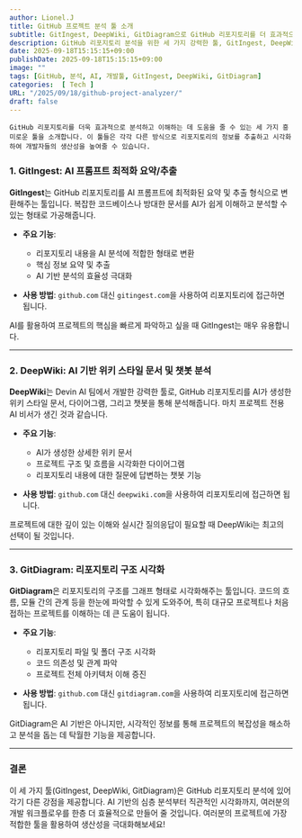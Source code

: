 ```yaml
---
author: Lionel.J
title: GitHub 프로젝트 분석 툴 소개
subtitle: GitIngest, DeepWiki, GitDiagram으로 GitHub 리포지토리를 더 효과적으로 분석하세요!
description: GitHub 리포지토리 분석을 위한 세 가지 강력한 툴, GitIngest, DeepWiki, GitDiagram을 소개합니다.
date: 2025-09-18T15:15:15+09:00
publishDate: 2025-09-18T15:15:15+09:00
image: ""
tags: [GitHub, 분석, AI, 개발툴, GitIngest, DeepWiki, GitDiagram]
categories:  [ Tech ]
URL: "/2025/09/18/github-project-analyzer/"
draft: false
---
```


`GitHub 리포지토리를 더욱 효과적으로 분석하고 이해하는 데 도움을 줄 수 있는 세 가지 흥미로운 툴을 소개합니다. 이 툴들은 각각 다른 방식으로 리포지토리의 정보를 추출하고 시각화하여 개발자들의 생산성을 높여줄 수 있습니다.`

### 1. GitIngest: AI 프롬프트 최적화 요약/추출

**GitIngest**는 GitHub 리포지토리를 AI 프롬프트에 최적화된 요약 및 추출 형식으로 변환해주는 툴입니다. 복잡한 코드베이스나 방대한 문서를 AI가 쉽게 이해하고 분석할 수 있는 형태로 가공해줍니다.

*   **주요 기능**:
    *   리포지토리 내용을 AI 분석에 적합한 형태로 변환
    *   핵심 정보 요약 및 추출
    *   AI 기반 분석의 효율성 극대화

*   **사용 방법**: `github.com` 대신 `gitingest.com`을 사용하여 리포지토리에 접근하면 됩니다.

AI를 활용하여 프로젝트의 핵심을 빠르게 파악하고 싶을 때 GitIngest는 매우 유용합니다.

---

### 2. DeepWiki: AI 기반 위키 스타일 문서 및 챗봇 분석

**DeepWiki**는 Devin AI 팀에서 개발한 강력한 툴로, GitHub 리포지토리를 AI가 생성한 위키 스타일 문서, 다이어그램, 그리고 챗봇을 통해 분석해줍니다. 마치 프로젝트 전용 AI 비서가 생긴 것과 같습니다.

*   **주요 기능**:
    *   AI가 생성한 상세한 위키 문서
    *   프로젝트 구조 및 흐름을 시각화한 다이어그램
    *   리포지토리 내용에 대한 질문에 답변하는 챗봇 기능

*   **사용 방법**: `github.com` 대신 `deepwiki.com`을 사용하여 리포지토리에 접근하면 됩니다.

프로젝트에 대한 깊이 있는 이해와 실시간 질의응답이 필요할 때 DeepWiki는 최고의 선택이 될 것입니다.

---

### 3. GitDiagram: 리포지토리 구조 시각화

**GitDiagram**은 리포지토리의 구조를 그래프 형태로 시각화해주는 툴입니다. 코드의 흐름, 모듈 간의 관계 등을 한눈에 파악할 수 있게 도와주어, 특히 대규모 프로젝트나 처음 접하는 프로젝트를 이해하는 데 큰 도움이 됩니다.

*   **주요 기능**:
    *   리포지토리 파일 및 폴더 구조 시각화
    *   코드 의존성 및 관계 파악
    *   프로젝트 전체 아키텍처 이해 증진

*   **사용 방법**: `github.com` 대신 `gitdiagram.com`을 사용하여 리포지토리에 접근하면 됩니다.

GitDiagram은 AI 기반은 아니지만, 시각적인 정보를 통해 프로젝트의 복잡성을 해소하고 분석을 돕는 데 탁월한 기능을 제공합니다.

---

### 결론

이 세 가지 툴(GitIngest, DeepWiki, GitDiagram)은 GitHub 리포지토리 분석에 있어 각기 다른 강점을 제공합니다. AI 기반의 심층 분석부터 직관적인 시각화까지, 여러분의 개발 워크플로우를 한층 더 효율적으로 만들어 줄 것입니다. 여러분의 프로젝트에 가장 적합한 툴을 활용하여 생산성을 극대화해보세요!